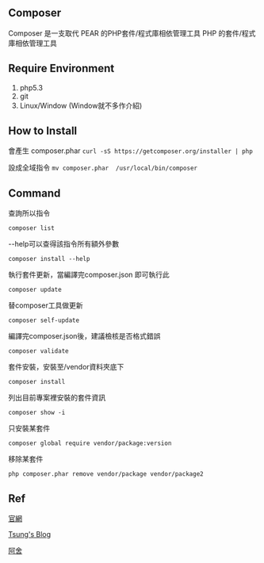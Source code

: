 ## Composer

Composer 是一支取代 PEAR 的PHP套件/程式庫相依管理工具
PHP 的套件/程式庫相依管理工具

## Require Environment

1. php5.3
2. git
3. Linux/Window (Window就不多作介紹)

## How to Install

會產生 composer.phar
`curl -sS https://getcomposer.org/installer | php`

設成全域指令
`mv composer.phar  /usr/local/bin/composer`

## Command

查詢所以指令

`composer list`

--help可以查得該指令所有額外參數

`composer install --help`

執行套件更新，當編譯完composer.json 即可執行此 

`composer update`

替composer工具做更新

`composer self-update` 

編譯完composer.json後，建議檢核是否格式錯誤

`composer validate`

套件安裝，安裝至/vendor資料夾底下

`composer install`

列出目前專案裡安裝的套件資訊

`composer show -i`

只安裝某套件

`composer global require vendor/package:version`

移除某套件

`php composer.phar remove vendor/package vendor/package2`


## Ref
[官網](https://getcomposer.org/)

[Tsung's Blog](https://blog.longwin.com.tw/2013/05/php-composer-package-library-2013/)

[阿舍](http://www.arthurtoday.com/2013/01/ubuntu-install-php-composer.html)
